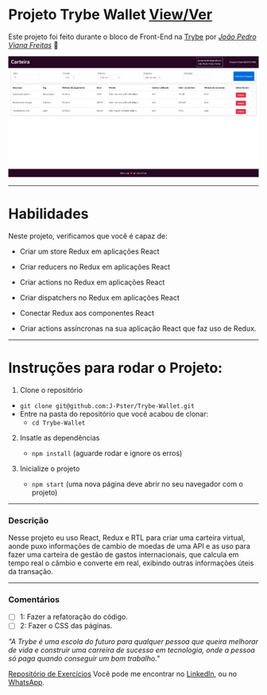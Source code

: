 # Projeto Trybe Wallet [View/Ver]()
Este projeto foi feito durante o bloco de Front-End na [Trybe](https://www.betrybe.com/) por _[João Pedro Viana Freitas](https://www.linkedin.com/in/joaopster/)_ :rocket:

<img src="/preview.png" alt="My cool logo"/>

---

# Habilidades
Neste projeto, verificamos que você é capaz de:

* Criar um store Redux em aplicações React

* Criar reducers no Redux em aplicações React

* Criar actions no Redux em aplicações React

* Criar dispatchers no Redux em aplicações React

* Conectar Redux aos componentes React

* Criar actions assíncronas na sua aplicação React que faz uso de Redux.

---

# Instruções para rodar o Projeto:

1. Clone o repositório
  * `git clone git@github.com:J-Pster/Trybe-Wallet.git`
  * Entre na pasta do repositório que você acabou de clonar:
    * `cd Trybe-Wallet`

2. Insatle as dependências
    * `npm install` (aguarde rodar e ignore os erros)

3. Inicialize o projeto
    * `npm start` (uma nova página deve abrir no seu navegador com o projeto)

---

### Descrição

Nesse projeto eu uso React, Redux e RTL para criar uma carteira virtual, aonde puxo informações de cambio de moedas de uma API e as uso para fazer uma carteira de gestão de gastos internacionais, que calcula em tempo real o câmbio e converte em real, exibindo outras informações úteis da transação.

---

### Comentários
- [ ] 1: Fazer a refatoração do código.
- [ ] 2: Fazer o CSS das páginas.

_"A Trybe é uma escola do futuro para qualquer pessoa que queira melhorar de vida e construir uma carreira de sucesso em tecnologia, onde a pessoa só paga quando conseguir um bom trabalho."_

[Repositório de Exercícios](https://github.com/J-Pster/meu-super-repo)
Você pode me encontrar no [LinkedIn][1], ou no [WhatsApp][2].

<!-- Resources -->
<!-- links to your social media accounts -->
[1]: https://www.linkedin.com/in/joaopster/
[2]: https://api.whatsapp.com/send?phone=5562992765354&text=Ol%C3%A1%2C%20%C3%A9%20o%20Pster%3F%20Venho%20do%20Github.
